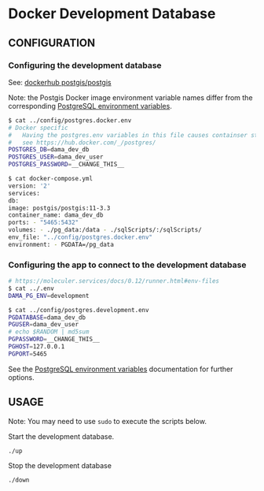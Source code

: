 # Docker Development Database

## CONFIGURATION

### Configuring the development database

See: [dockerhub postgis/postgis](https://registry.hub.docker.com/r/postgis/postgis)

Note: the Postgis Docker image environment variable names differ from the corresponding
[PostgreSQL environment variables](https://www.postgresql.org/docs/11/libpq-envars.html).

```sh
$ cat ../config/postgres.docker.env
# Docker specific
#   Having the postgres.env variables in this file causes containser startup to fail.
#   see https://hub.docker.com/_/postgres/
POSTGRES_DB=dama_dev_db
POSTGRES_USER=dama_dev_user
POSTGRES_PASSWORD=__CHANGE_THIS__
```

```sh
$ cat docker-compose.yml
version: '2'
services:
db:
image: postgis/postgis:11-3.3
container_name: dama_dev_db
ports: - "5465:5432"
volumes: - ./pg_data:/data - ./sqlScripts/:/sqlScripts/
env_file: "../config/postgres.docker.env"
environment: - PGDATA=/pg_data
```

### Configuring the app to connect to the development database

```sh
# https://moleculer.services/docs/0.12/runner.html#env-files
$ cat ../.env
DAMA_PG_ENV=development
```

```sh
$ cat ../config/postgres.development.env
PGDATABASE=dama_dev_db
PGUSER=dama_dev_user
# echo $RANDOM | md5sum
PGPASSWORD=__CHANGE_THIS__
PGHOST=127.0.0.1
PGPORT=5465
```

See the [PostgreSQL environment variables](https://www.postgresql.org/docs/11/libpq-envars.html)
documentation for further options.

## USAGE

Note: You may need to use `sudo` to execute the scripts below.

Start the development database.

```sh
./up
```

Stop the development database

```sh
./down
```
